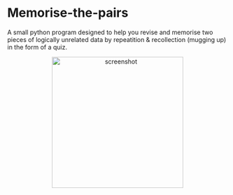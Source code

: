 # Memorise-the-pairs
A small python program designed to help you revise and memorise two pieces of logically unrelated data by repeatition &amp; recollection (mugging up) in the form of a quiz.

<p align="center">
    <img width="300" src="https://i.imgur.com/dMNoTgd.png" alt="screenshot">
</p>
